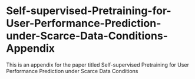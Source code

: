 # Self-supervised-Pretraining-for-User-Performance-Prediction-under-Scarce-Data-Conditions-Appendix
This is an appendix for the paper titled Self-supervised Pretraining for User Performance Prediction under Scarce Data Conditions
